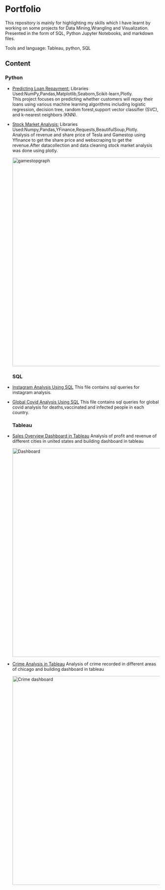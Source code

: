 # Portfolio

This repository is mainly for highlighting my skills which I have learnt by working on some projects for Data Mining,Wrangling and Visualization. Presented in the form of SQL, Python Jupyter Notebooks, and  markdown files. 

Tools and language: Tableau, python, SQL

<h2>Content</h2>
 
 <h3>Python</h3>
 
  - [Predicting Loan Repayment:](https://github.com/hirariaz01/Portfolio/blob/main/loan-prediction.ipynb)
    Libraries Used:NumPy,Pandas,Matplotlib,Seaborn,Scikit-learn,Plotly. <br>
    This project focuses on predicting whether customers will repay their loans using various machine learning algorithms including logistic regression, decision tree, random forest,support vector classifier (SVC), and k-nearest neighbors (KNN).
 
  - [Stock Market Analysis:](https://github.com/hirariaz01/Portfolio/blob/main/Stock-Market-Analysis.ipynb)
   Libraries Used:Numpy,Pandas,YFinance,Requests,BeautifulSoup,Plotly.<br>
   Analysis of revenue and share price of Tesla and Gamestop using Yfinance to get the share price and webscraping to get the revenue.After datacollection and data cleaning     stock market analysis was done using plotly.
    
    <img width="677" alt="gamestopgraph" src="https://user-images.githubusercontent.com/25719763/123093547-af2c8e80-d3e0-11eb-86a6-97ef009b0a8a.png">
    
 
    
    <h3>SQL</h3>
  - [Instagram Analysis Using SQL](https://github.com/hirariaz01/Portfolio/blob/main/Instagram%20Analysis%20Using%20SQL%20.sql)
      This file contains sql queries for instagram analysis.<br>
  - [Global Covid Analysis Using SQL](https://github.com/hirariaz01/Portfolio/blob/main/Global%20Covid%20Analysis%20Using%20SQL.sql)
      This file contains sql queries for global covid analysis for deaths,vaccinated and infected people in each country.
    
    <h3>Tableau</h3>
 - [Sales Overview Dashboard in Tableau](https://github.com/hirariaz01/Portfolio/blob/main/Sales%20Overview%20Dashboard%20in%20Tableau.md)
     Analysis of profit and revenue of different cities in united states and building dashboard in tableau
   
   [<img width="677" alt="Dashboard" src="https://user-images.githubusercontent.com/25719763/122912317-0eb96a00-d30d-11eb-85af-8d7045676d1d.png">](https://public.tableau.com/app/profile/hira3076/viz/RevenueandProfitInsightDashboard/SalesDashboard)
   
 - [Crime Analysis in Tableau](https://github.com/hirariaz01/Portfolio/blob/main/Chicago%20Crime%20Analysis%20in%20tableau.md)
     Analysis of crime recorded in different areas of chicago and building dashboard in tableau
   
     [<img width="677"  alt="Crime dashboard" src="https://user-images.githubusercontent.com/25719763/123544525-81a95300-d708-11eb-8716-cc8c5751aa30.png">](https://public.tableau.com/app/profile/hira3076/viz/ChicagoCrimeAnalysis_17065401411470/Dashboard1)

   


    
 



